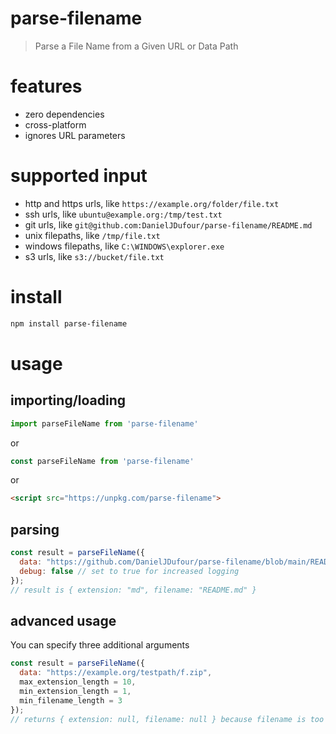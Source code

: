 # parse-filename
> Parse a File Name from a Given URL or Data Path

# features
- zero dependencies
- cross-platform
- ignores URL parameters

# supported input
- http and https urls, like `https://example.org/folder/file.txt`
- ssh urls, like `ubuntu@example.org:/tmp/test.txt`
- git urls, like `git@github.com:DanielJDufour/parse-filename/README.md`
- unix filepaths, like `/tmp/file.txt`
- windows filepaths, like `C:\WINDOWS\explorer.exe`
- s3 urls, like `s3://bucket/file.txt`

# install
```bash
npm install parse-filename
```

# usage
## importing/loading
```javascript
import parseFileName from 'parse-filename'
```
or
```javascript
const parseFileName from 'parse-filename'
```
or
```html
<script src="https://unpkg.com/parse-filename">
```

## parsing
```javascript
const result = parseFileName({
  data: "https://github.com/DanielJDufour/parse-filename/blob/main/README.md",
  debug: false // set to true for increased logging
});
// result is { extension: "md", filename: "README.md" }
```

## advanced usage
You can specify three additional arguments
```javascript
const result = parseFileName({
  data: "https://example.org/testpath/f.zip",
  max_extension_length = 10,
  min_extension_length = 1,
  min_filename_length = 3
});
// returns { extension: null, filename: null } because filename is too short
```
